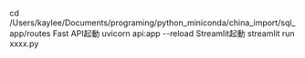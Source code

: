 cd /Users/kaylee/Documents/programing/python_miniconda/china_import/sql_app/routes
Fast API起動
uvicorn api:app --reload
Streamlit起動
streamlit run xxxx.py